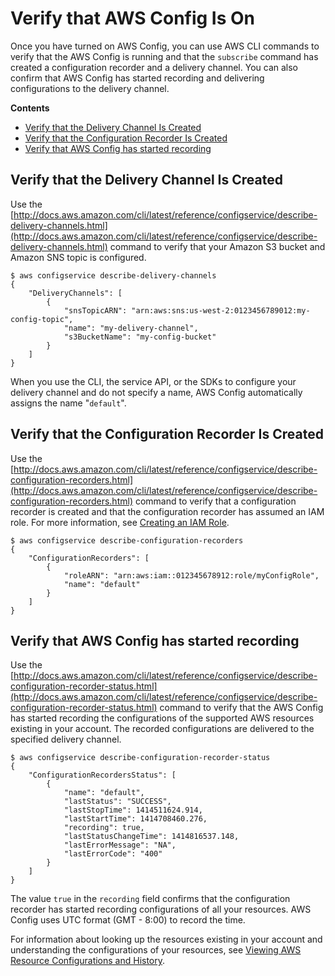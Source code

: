 # Verify that AWS Config Is On<a name="gs-cli-verify-subscribe"></a>

Once you have turned on AWS Config, you can use AWS CLI commands to verify that the AWS Config is running and that the `subscribe` command has created a configuration recorder and a delivery channel\. You can also confirm that AWS Config has started recording and delivering configurations to the delivery channel\.

**Contents**
+ [Verify that the Delivery Channel Is Created](#gs-cli-verify-channel)
+ [Verify that the Configuration Recorder Is Created](#gs-cli-verify-recorder)
+ [Verify that AWS Config has started recording](#gs-cli-verify-config-recording)

## Verify that the Delivery Channel Is Created<a name="gs-cli-verify-channel"></a>

Use the [http://docs.aws.amazon.com/cli/latest/reference/configservice/describe-delivery-channels.html](http://docs.aws.amazon.com/cli/latest/reference/configservice/describe-delivery-channels.html) command to verify that your Amazon S3 bucket and Amazon SNS topic is configured\.

```
$ aws configservice describe-delivery-channels
{
    "DeliveryChannels": [
        {
            "snsTopicARN": "arn:aws:sns:us-west-2:0123456789012:my-config-topic",
            "name": "my-delivery-channel",
            "s3BucketName": "my-config-bucket"
        }
    ]
}
```

When you use the CLI, the service API, or the SDKs to configure your delivery channel and do not specify a name, AWS Config automatically assigns the name "`default`"\. 

## Verify that the Configuration Recorder Is Created<a name="gs-cli-verify-recorder"></a>

Use the [http://docs.aws.amazon.com/cli/latest/reference/configservice/describe-configuration-recorders.html](http://docs.aws.amazon.com/cli/latest/reference/configservice/describe-configuration-recorders.html) command to verify that a configuration recorder is created and that the configuration recorder has assumed an IAM role\. For more information, see [Creating an IAM Role](gs-cli-prereq.md#gs-cli-create-iamrole)\.

```
$ aws configservice describe-configuration-recorders
{
    "ConfigurationRecorders": [
        {
            "roleARN": "arn:aws:iam::012345678912:role/myConfigRole",
            "name": "default"
        }
    ]
}
```

## Verify that AWS Config has started recording<a name="gs-cli-verify-config-recording"></a>

Use the [http://docs.aws.amazon.com/cli/latest/reference/configservice/describe-configuration-recorder-status.html](http://docs.aws.amazon.com/cli/latest/reference/configservice/describe-configuration-recorder-status.html) command to verify that the AWS Config has started recording the configurations of the supported AWS resources existing in your account\. The recorded configurations are delivered to the specified delivery channel\.

```
$ aws configservice describe-configuration-recorder-status
{
    "ConfigurationRecordersStatus": [
        {
            "name": "default",
            "lastStatus": "SUCCESS",
            "lastStopTime": 1414511624.914,
            "lastStartTime": 1414708460.276,
            "recording": true,
            "lastStatusChangeTime": 1414816537.148,
            "lastErrorMessage": "NA",
            "lastErrorCode": "400"
        }
    ]
}
```

The value `true` in the `recording` field confirms that the configuration recorder has started recording configurations of all your resources\. AWS Config uses UTC format \(GMT \- 8:00\) to record the time\.

For information about looking up the resources existing in your account and understanding the configurations of your resources, see [Viewing AWS Resource Configurations and History](view-manage-resource.md)\.
